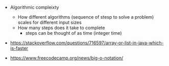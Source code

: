 - Algorithmic compleixty
  - How different algorithms (sequence of stesp to solve a problem) scales for different input sizes
  - How many steps does it take to complete
    - steps can be thought of as time (integer time)

- https://stackoverflow.com/questions/716597/array-or-list-in-java-which-is-faster
- https://www.freecodecamp.org/news/big-o-notation/
